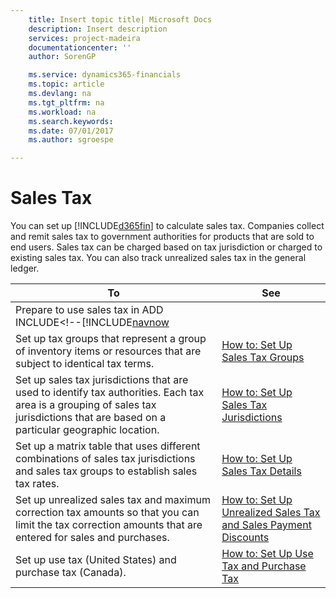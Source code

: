 ```yaml
---
    title: Insert topic title| Microsoft Docs
    description: Insert description
    services: project-madeira
    documentationcenter: ''
    author: SorenGP

    ms.service: dynamics365-financials
    ms.topic: article
    ms.devlang: na
    ms.tgt_pltfrm: na
    ms.workload: na
    ms.search.keywords:
    ms.date: 07/01/2017
    ms.author: sgroespe

---
```

# Sales Tax
You can set up [!INCLUDE[d365fin](../../includes/d365fin_md.md)] to calculate sales tax. Companies collect and remit sales tax to government authorities for products that are sold to end users. Sales tax can be charged based on tax jurisdiction or charged to existing sales tax. You can also track unrealized sales tax in the general ledger.  
  
|To|See|  
|--------|---------|  
|Prepare to use sales tax in ADD INCLUDE<!--[!INCLUDE[navnow](../../includes/how-to-set-up-sales-tax.md)|  
|Set up tax groups that represent a group of inventory items or resources that are subject to identical tax terms.|[How to: Set Up Sales Tax Groups](../how-to-set-up-sales-tax-groups.md)|  
|Set up sales tax jurisdictions that are used to identify tax authorities. Each tax area is a grouping of sales tax jurisdictions that are based on a particular geographic location.|[How to: Set Up Sales Tax Jurisdictions](../how-to-set-up-sales-tax-jurisdictions.md)|  
|Set up a matrix table that uses different combinations of sales tax jurisdictions and sales tax groups to establish sales tax rates.|[How to: Set Up Sales Tax Details](../how-to-set-up-sales-tax-details.md)|  
|Set up unrealized sales tax and maximum correction tax amounts so that you can limit the tax correction amounts that are entered for sales and purchases.|[How to: Set Up Unrealized Sales Tax and Sales Payment Discounts](../how-to-set-up-unrealized-sales-tax-and-sales-payment-discounts.md)|  
|Set up use tax \(United States\) and purchase tax \(Canada\).|[How to: Set Up Use Tax and Purchase Tax](../how-to-set-up-use-tax-and-purchase-tax.md)|